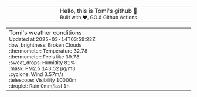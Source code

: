 
<div align="center">
<table>
<tbody>
<td align="center">
<img width="2000" height="0"><br>
Hello, this is Tomi's github 👋<br>
<sup>Built with ❤️, GO & Github Actions</sup><br>
<img width="2000" height="0">
</td>
</tbody>
</table>
</div>
<table>
<tbody>
<td align="left">
<img width="2000" height="0"><br>
Tomi's weather conditions<br>
<sup>Updated at 2025-03-14T03:59:22Z</sup><br>
<sup>:low_brightness: Broken Clouds</sup><br>
<sup>:thermometer: Temperature 32.78 </sup><br>
<sup>:thermometer: Feels like 39.78</sup><br>
<sup>:sweat_drops: Humidity 81%</sup><br>
<sup>:mask: PM2.5 143.52 μg/m3</sup><br>
<sup>:cyclone: Wind 3.57m/s </sup><br>
<sup>:telescope: Visibility 10000m </sup><br>
<sup>:droplet: Rain 0mm/last 1h </sup><br>
<img width="2000" height="0">
</td>
<td align="left">
<img width="2000" height="0"><br>
<br>
<img width="2000" height="0">
</td>
</tbody>
</table>
</div>
    